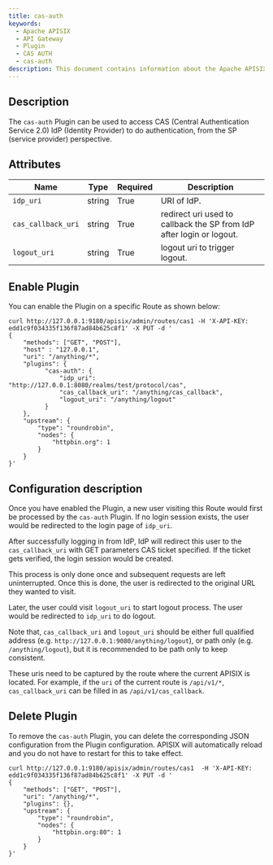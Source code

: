 ```yaml
---
title: cas-auth
keywords:
  - Apache APISIX
  - API Gateway
  - Plugin
  - CAS AUTH
  - cas-auth
description: This document contains information about the Apache APISIX cas-auth Plugin.
---
```


<!--
#
# Licensed to the Apache Software Foundation (ASF) under one or more
# contributor license agreements.  See the NOTICE file distributed with
# this work for additional information regarding copyright ownership.
# The ASF licenses this file to You under the Apache License, Version 2.0
# (the "License"); you may not use this file except in compliance with
# the License.  You may obtain a copy of the License at
#
#     http://www.apache.org/licenses/LICENSE-2.0
#
# Unless required by applicable law or agreed to in writing, software
# distributed under the License is distributed on an "AS IS" BASIS,
# WITHOUT WARRANTIES OR CONDITIONS OF ANY KIND, either express or implied.
# See the License for the specific language governing permissions and
# limitations under the License.
#
-->

## Description

The `cas-auth` Plugin can be used to access CAS (Central Authentication Service 2.0) IdP (Identity Provider)
to do authentication, from the SP (service provider) perspective.

## Attributes

| Name      | Type | Required      | Description |
| ----------- | ----------- | ----------- | ----------- |
| `idp_uri`      | string       | True      | URI of IdP.       |
| `cas_callback_uri`      | string       | True      | redirect uri used to callback the SP from IdP after login or logout.       |
| `logout_uri`      | string       | True      | logout uri to trigger logout.       |

## Enable Plugin

You can enable the Plugin on a specific Route as shown below:

```shell
curl http://127.0.0.1:9180/apisix/admin/routes/cas1 -H 'X-API-KEY: edd1c9f034335f136f87ad84b625c8f1' -X PUT -d '
{
    "methods": ["GET", "POST"],
    "host" : "127.0.0.1",
    "uri": "/anything/*",
    "plugins": {
          "cas-auth": {
              "idp_uri": "http://127.0.0.1:8080/realms/test/protocol/cas",
              "cas_callback_uri": "/anything/cas_callback",
              "logout_uri": "/anything/logout"
          }
    },
    "upstream": {
        "type": "roundrobin",
        "nodes": {
            "httpbin.org": 1
        }
    }
}'

```

## Configuration description

Once you have enabled the Plugin, a new user visiting this Route would first be processed by the `cas-auth` Plugin.
If no login session exists, the user would be redirected to the login page of `idp_uri`.

After successfully logging in from IdP, IdP will redirect this user to the `cas_callback_uri` with
GET parameters CAS ticket specified. If the ticket gets verified, the login session would be created.

This process is only done once and subsequent requests are left uninterrupted.
Once this is done, the user is redirected to the original URL they wanted to visit.

Later, the user could visit `logout_uri` to start logout process. The user would be redirected to `idp_uri` to do logout.

Note that, `cas_callback_uri` and `logout_uri` should be
either full qualified address (e.g. `http://127.0.0.1:9080/anything/logout`),
or path only (e.g. `/anything/logout`), but it is recommended to be path only to keep consistent.

These uris need to be captured by the route where the current APISIX is located.
For example, if the `uri` of the current route is `/api/v1/*`, `cas_callback_uri` can be filled in as `/api/v1/cas_callback`.

## Delete Plugin

To remove the `cas-auth` Plugin, you can delete the corresponding JSON configuration from the Plugin configuration. APISIX will automatically reload and you do not have to restart for this to take effect.

```shell
curl http://127.0.0.1:9180/apisix/admin/routes/cas1  -H 'X-API-KEY: edd1c9f034335f136f87ad84b625c8f1' -X PUT -d '
{
    "methods": ["GET", "POST"],
    "uri": "/anything/*",
    "plugins": {},
    "upstream": {
        "type": "roundrobin",
        "nodes": {
            "httpbin.org:80": 1
        }
    }
}'
```
